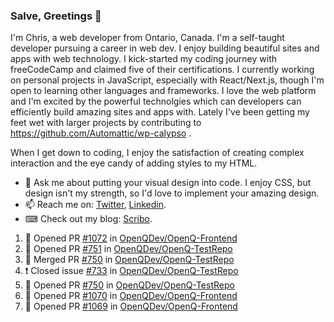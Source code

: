 ### Salve, Greetings 👋

I'm Chris, a web developer from Ontario, Canada. I'm a self-taught developer pursuing a career in web dev. I enjoy building beautiful sites and apps with web technology.
I kick-started my coding journey with freeCodeCamp and claimed five of their certifications.  I currently working on personal projects in JavaScript, especially with React/Next.js, though I'm open to learning other languages and frameworks. I love the web platform and I'm excited by the powerful technolgies which can developers can efficiently build amazing sites and apps with. Lately I've been getting my feet wet with larger projects by contributing to https://github.com/Automattic/wp-calypso .

When I get down to coding, I enjoy the satisfaction of creating complex interaction and the eye candy of adding styles to my HTML. 

- 💬 Ask me about putting your visual design into code. I enjoy CSS, but design isn't my strength, so I'd love to implement your amazing design.
- 📫 Reach me on: [Twitter](https://twitter.com/Christo28120856), [Linkedin](https://www.linkedin.com/in/christopher-stevers-07b9a5204/).
- ⌨ Check out my blog: [Scribo](https://christopherstevers.cf).
<!--
**Christopher-Stevers/Christopher-Stevers** is a ✨ _special_ ✨ repository because its `README.md` (this file) appears on your GitHub profile.

Here are some ideas to get you started:

- 🔭 I’m currently working on ...
- 🌱 I’m currently learning ...
- 👯 I’m looking to collaborate on ...
- 🤔 I’m looking for help with ...
- 😄 Pronouns: ...
- ⚡ Fun fact: ...
-->

<!--START_SECTION:activity-->
1. 💪 Opened PR [#1072](https://github.com/OpenQDev/OpenQ-Frontend/pull/1072) in [OpenQDev/OpenQ-Frontend](https://github.com/OpenQDev/OpenQ-Frontend)
2. 💪 Opened PR [#751](https://github.com/OpenQDev/OpenQ-TestRepo/pull/751) in [OpenQDev/OpenQ-TestRepo](https://github.com/OpenQDev/OpenQ-TestRepo)
3. 🎉 Merged PR [#750](https://github.com/OpenQDev/OpenQ-TestRepo/pull/750) in [OpenQDev/OpenQ-TestRepo](https://github.com/OpenQDev/OpenQ-TestRepo)
4. ❗️ Closed issue [#733](https://github.com/OpenQDev/OpenQ-TestRepo/issues/733) in [OpenQDev/OpenQ-TestRepo](https://github.com/OpenQDev/OpenQ-TestRepo)
5. 💪 Opened PR [#750](https://github.com/OpenQDev/OpenQ-TestRepo/pull/750) in [OpenQDev/OpenQ-TestRepo](https://github.com/OpenQDev/OpenQ-TestRepo)
6. 💪 Opened PR [#1070](https://github.com/OpenQDev/OpenQ-Frontend/pull/1070) in [OpenQDev/OpenQ-Frontend](https://github.com/OpenQDev/OpenQ-Frontend)
7. 💪 Opened PR [#1069](https://github.com/OpenQDev/OpenQ-Frontend/pull/1069) in [OpenQDev/OpenQ-Frontend](https://github.com/OpenQDev/OpenQ-Frontend)
<!--END_SECTION:activity-->
